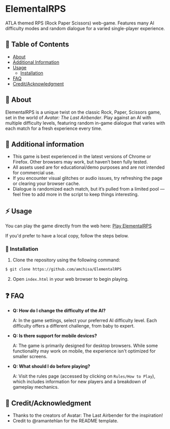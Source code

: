 # ElementalRPS  
ATLA themed RPS (Rock Paper Scissors) web-game. Features many AI difficulty modes and random dialogue for a varied single-player experience.

## :ledger: Table of Contents  
- [About](#beginner-about)
- [Additional Information](#page_facing_up-additional-information)  
- [Usage](#zap-usage)
  - [Installation](#electric_plug-installation)
- [FAQ](#question-faq)    
- [Credit/Acknowledgment](#star2-creditacknowledgment)

## :beginner: About  
ElementalRPS is a unique twist on the classic Rock, Paper, Scissors game, set in the world of *Avatar: The Last Airbender*. Play against an AI with multiple difficulty levels, featuring random in-game dialogue that varies with each match for a fresh experience every time.

## :page_facing_up: Additional information
- This game is best experienced in the latest versions of Chrome or Firefox. Other browsers may work, but haven’t been fully tested.
- All assets used are for educational/demo purposes and are not intended for commercial use.
- If you encounter visual glitches or audio issues, try refreshing the page or clearing your browser cache.
- Dialogue is randomized each match, but it’s pulled from a limited pool — feel free to add more in the script to keep things interesting.

## :zap: Usage

You can play the game directly from the web here: [Play ElementalRPS](https://amchisa.github.io/ElementalRPS/)

If you'd prefer to have a local copy, follow the steps below.

### :electric_plug: Installation  
1. Clone the repository using the following command:  
```bash
$ git clone https://github.com/amchisa/ElementalRPS
```
2. Open `index.html` in your web browser to begin playing.

## :question: FAQ

- **Q: How do I change the difficulty of the AI?**

  A: In the game settings, select your preferred AI difficulty level. Each difficulty offers a different challenge, from baby to expert.

- **Q: Is there support for mobile devices?**
  
  A: The game is primarily designed for desktop browsers. While some functionality may work on mobile, the experience isn't optimized for smaller screens.

- **Q: What should I do before playing?**

  A: Visit the rules page (accessed by clicking on `Rules/How to Play`), which includes information for new players and a breakdown of gameplay mechanics.

## :star2: Credit/Acknowledgment
- Thanks to the creators of Avatar: The Last Airbender for the inspiration!
- Credit to @ramantehlan for the README template.
